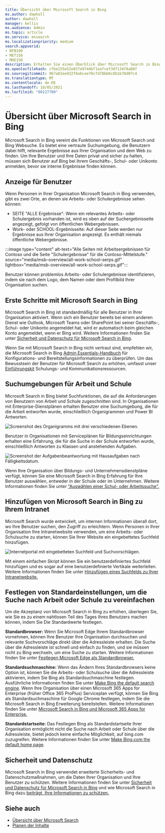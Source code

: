 ```yaml
---
title: Übersicht über Microsoft Search in Bing
ms.author: dawholl
author: dawholl
manager: kellis
ms.audience: Admin
ms.topic: article
ms.service: mssearch
ms.localizationpriority: medium
search.appverid:
- BFB160
- MET150
- MOE150
description: Erhalten Sie einen Überblick über Microsoft Search in Bing, einschließlich der Erfahrung, die Ihren Benutzern angezeigt wird, und wie Sie den Zugriff vereinfachen können.
ms.openlocfilehash: cfbe155e52e837e9744bf1eafcef3df134f8a88f
ms.sourcegitcommit: 967a02ee932f8a6cee70cfd78bb0c8b1b78d07c4
ms.translationtype: MT
ms.contentlocale: de-DE
ms.lasthandoff: 10/05/2021
ms.locfileid: "60127780"
---
```

# <a name="overview-of-microsoft-search-in-bing"></a>Übersicht über Microsoft Search in Bing

Microsoft Search in Bing vereint die Funktionen von Microsoft Search und Bing Websuche. Es bietet eine vertraute Suchumgebung, die Benutzern dabei hilft, relevante Ergebnisse aus Ihrer Organisation und dem Web zu finden. Um Ihre Benutzer und Ihre Daten privat und sicher zu halten, müssen sich Benutzer auf Bing bei ihrem Geschäfts-, Schul- oder Unikonto anmelden, bevor sie interne Ergebnisse finden können.

## <a name="what-users-see"></a>Anzeige für Benutzer

Wenn Personen in Ihrer Organisation Microsoft Search in Bing verwenden, gibt es zwei Orte, an denen sie Arbeits- oder Schulergebnisse sehen können:

- SEITE "ALLE Ergebnisse": Wenn ein relevantes Arbeits- oder Schulergebnis vorhanden ist, wird es oben auf der Suchergebnisseite angezeigt, gefolgt von öffentlichen Webergebnissen.
- Work- oder SCHOOL-Ergebnisseite: Auf dieser Seite werden nur Ergebnisse aus Ihrer Organisation angezeigt. Es enthält niemals öffentliche Webergebnisse.

:::image type="content" alt-text="Alle Seiten mit Arbeitsergebnissen für Contoso und die Seite &quot;Schulergebnisse&quot; für die Contoso-Mittelstufe." source="media/msb-overview/all-work-school-serps.gif" lightbox="media/msb-overview/all-work-school-serps.gif":::

Benutzer können problemlos Arbeits- oder Schulergebnisse identifizieren, indem sie nach dem Logo, dem Namen oder dem Profilbild Ihrer Organisation suchen.

## <a name="getting-started-with-microsoft-search-in-bing"></a>Erste Schritte mit Microsoft Search in Bing

Microsoft Search in Bing ist standardmäßig für alle Benutzer in Ihrer Organisation aktiviert. Wenn sich ein Benutzer bereits bei einem anderen Dienst wie Outlook, Microsoft Teams oder SharePoint bei seiner Geschäfts-, Schul- oder Unikonto angemeldet hat, wird er automatisch beim gleichen Konto angemeldet, wenn er Bing wird. Weitere Informationen finden Sie unter [Sicherheit und Datenschutz für Microsoft Search in Bing](security-for-search.md).

Wenn Sie mit Microsoft Search in Bing nicht vertraut sind, empfehlen wir, die Microsoft Search in Bing [Admin Essentials-Handbuch](https://aka.ms/SearchAdminEssentials) für Konfigurations- und Bereitstellungsinformationen zu überprüfen. Um das Bewusstsein der Benutzer für Microsoft Search zu erhöhen, umfasst unser [Einführungskit](https://aka.ms/SearchAdoptionKit) Schulungs- und Kommunikationsressourcen.

## <a name="search-experiences-for-work-and-school"></a>Suchumgebungen für Arbeit und Schule

Microsoft Search in Bing bietet Suchfunktionen, die auf die Anforderungen von Benutzern von Arbeit und Schule zugeschnitten sind. In Organisationen mit Enterprise-Dienstplänen erhalten Benutzer eine Suchumgebung, die für die Arbeit entworfen wurde, einschließlich Organigrammen und Power BI Antworten.

![Screenshot des Organigramms mit drei verschiedenen Ebenen.](media/work-school-search/organizational-chart.png)

Benutzer in Organisationen mit Serviceplänen für Bildungseinrichtungen erhalten eine Erfahrung, die für die Suche in der Schule entworfen wurde, einschließlich Antworten zu Klassen und anstehenden Aufgaben.

![Screenshot der Aufgabenbeantwortung mit Hausaufgaben nach Fälligkeitsdatum.](media/work-school-search/school-assignment-answer.png)

Wenn Ihre Organisation über Bildungs- und Unternehmensdienstpläne verfügt, können Sie eine Microsoft Search in Bing Erfahrung für Ihre Benutzer auswählen, entweder in der Schule oder im Unternehmen. Weitere Informationen finden Sie unter ["Auswählen einer Schul- oder Arbeitssuche".](/microsoftsearch/select-work-school-search-experience)

## <a name="add-microsoft-search-in-bing-to-your-intranet"></a>Hinzufügen von Microsoft Search in Bing zu Ihrem Intranet

Microsoft Search wurde entwickelt, um internen Informationen überall dort, wo Ihre Benutzer suchen, den Zugriff zu erleichtern. Wenn Personen in Ihrer Organisation Ihre Intranetwebsite verwenden, um eine Arbeits- oder Schulsuche zu starten, können Sie Ihrer Website ein eingebettetes Suchfeld hinzufügen.

![Internetportal mit eingebetteten Suchfeld und Suchvorschlägen.](media/msb-overview/embedded-search-box-intranet.png)

Mit einem einfachen Skript können Sie ein benutzerdefiniertes Suchfeld hinzufügen und es sogar auf eine benutzerdefinierte Vertikale weiterleiten. Weitere Informationen finden Sie unter [Hinzufügen eines Suchfelds zu Ihrer Intranetwebsite.](add-a-search-box-to-your-intranet-site.md)

## <a name="set-defaults-to-make-searching-work-or-school-easier"></a>Festlegen von Standardeinstellungen, um die Suche nach Arbeit oder Schule zu vereinfachen

Um die Akzeptanz von Microsoft Search in Bing zu erhöhen, überlegen Sie, wie Sie es zu einem nahtlosen Teil des Tages Ihres Benutzers machen können, indem Sie Die Standardwerte festlegen.

**Standardbrowser:** Wenn Sie Microsoft Edge Ihrem Standardbrowser vornehmen, können Ihre Benutzer Ihre Organisation durchsuchen und relevante Suchvorschläge direkt über die Adressleiste erhalten. Die Suche über die Adressleiste ist schnell und einfach zu finden, und sie müssen nicht zu Bing wechseln, um eine Suche zu starten. Weitere Informationen finden Sie unter [Festlegen Microsoft Edge als Standardbrowser.](/deployedge/edge-default-browser)

**Standardsuchmaschine:** Wenn das Ändern Ihres Standardbrowsers keine Option ist, können Sie die Arbeits- oder Schulsuche über die Adressleiste aktivieren, indem Sie Bing als Standardsuchmaschine festlegen. Ausführliche Informationen finden Sie unter [Make Bing the default search engine](set-default-search-engine.md). Wenn Ihre Organisation über einen Microsoft 365 Apps for Enterprise (früher Office 365 ProPlus) Serviceplan verfügt, können Sie Bing als Standardsuchmaschine für Google Chrome festlegen, indem Sie die Microsoft Search in Bing Erweiterung bereitstellen. Weitere Informationen finden Sie unter [Microsoft Search in Bing und Microsoft 365 Apps for Enterprise.](/deployoffice/microsoft-search-bing)

**Standardstartseite:** Das Festlegen Bing als Standardstartseite Ihrer Organisation ermöglicht nicht die Suche nach Arbeit oder Schule über die Adressleiste, bietet jedoch keine einfache Möglichkeit, auf bing.com zuzugreifen. Weitere Informationen finden Sie unter [Make Bing.com the default home page](set-default-homepage.md).

## <a name="security-and-privacy"></a>Sicherheit und Datenschutz

Microsoft Search in Bing verwendet erweiterte Sicherheits- und Datenschutzmaßnahmen, um die Daten Ihrer Organisation und Ihre Benutzer zu schützen. Weitere Informationen finden Sie unter [Sicherheit und Datenschutz für Microsoft Search in Bing](security-for-search.md) und wie Microsoft Search in Bing dazu [beiträgt, Ihre Informationen zu schützen.](https://support.microsoft.com/office/how-microsoft-search-in-bing-helps-keep-your-info-secure-cbce46ae-bb1f-4d0e-86f1-5984f4589113)

## <a name="see-also"></a>Siehe auch

- [Übersicht über Microsoft Search ](overview-microsoft-search.md)
- [Planen der Inhalte](plan-your-content.md)
